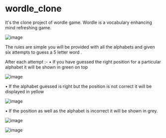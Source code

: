# wordle_clone
It's the clone project of wordle game.
Wordle is a vocabulary enhancing mind refreshing game.

![image](https://user-images.githubusercontent.com/87566353/169044571-b1e07819-74d6-4388-9481-9da3431485d2.png)
 
The rules are simple you will be provided with all the alphabets and given six attempts to guess a 5 letter word .

After each attempt :-
•	If you have guessed the right position for a particular alphabet it will be shown in green on top 

![image](https://user-images.githubusercontent.com/87566353/169045079-58721677-f9b9-4d8b-b9d4-87ebafb3b84b.png)

•	If the alphabet guessed is right but the position is not correct it will be displayed in yellow 

![image](https://user-images.githubusercontent.com/87566353/169045216-5712071a-fbdc-424b-8ef3-4157ccc1f254.png)

•	If the position as well as the alphabet is incorrect it will be shown in grey.

![image](https://user-images.githubusercontent.com/87566353/169045289-508c3c28-5a97-4367-bd72-032075d9e1bf.png)

![image](https://user-images.githubusercontent.com/87566353/169045168-80d3c44e-7710-4a19-8b1f-9a061c5a78a1.png)
